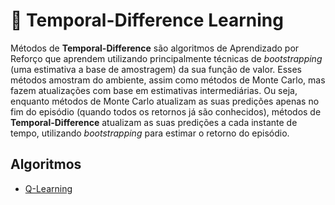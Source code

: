 # 📅 Temporal-Difference Learning

Métodos de **Temporal-Difference** são algoritmos de Aprendizado por Reforço que aprendem utilizando principalmente técnicas de *bootstrapping* (uma estimativa a base de amostragem) da sua função de valor. Esses métodos amostram do ambiente, assim como métodos de Monte Carlo, mas fazem atualizações com base em estimativas intermediárias. Ou seja, enquanto métodos de Monte Carlo atualizam as suas predições apenas no fim do episódio (quando todos os retornos já são conhecidos), métodos de  **Temporal-Difference** atualizam as suas predições a cada instante de tempo, utilizando *bootstrapping* para estimar o retorno do episódio.

## Algoritmos

 - [Q-Learning](Q-Learning)
